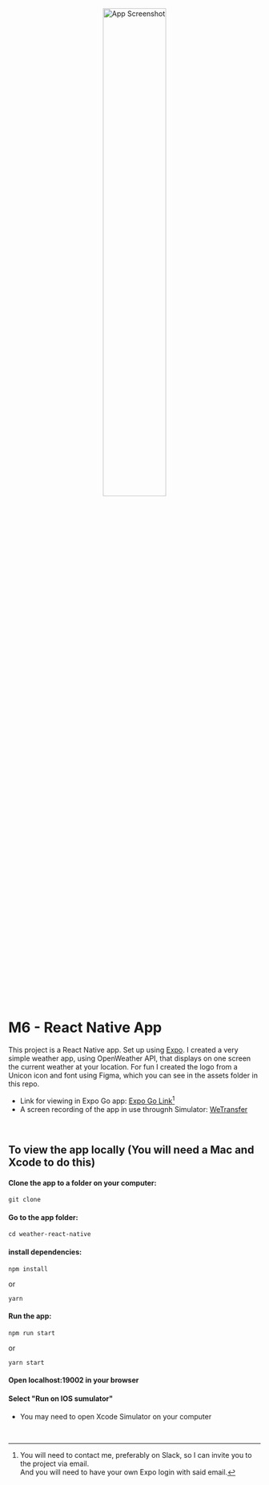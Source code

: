 &nbsp;

<p align="center">
  <img width="50%" src="" alt="App Screenshot" />
</p>

&nbsp;

# M6 - React Native App

This project is a React Native app. Set up using [Expo](https://expo.dev/). I created a very simple weather app, using OpenWeather API, that displays on one screen the current weather at your location. For fun I created the logo from a Unicon icon and font using Figma, which you can see in the assets folder in this repo.

- Link for viewing in Expo Go app: [Expo Go Link]()[^1]
- A screen recording of the app in use througnh Simulator: [WeTransfer](https://we.tl/t-syan4yTPKa)

&nbsp;

## To view the app locally (You will need a Mac and Xcode to do this)

#### Clone the app to a folder on your computer:
```
git clone 
```

#### Go to the app folder:
```
cd weather-react-native
```

#### install dependencies:
```
npm install
```
  or
```
yarn
```

#### Run the app:
```
npm run start
```
  or
```
yarn start
```

#### Open localhost:19002 in your browser   
#### Select "Run on IOS sumulator"
- You may need to open Xcode Simulator on your computer

&nbsp;

[^1]: You will need to contact me, preferably on Slack, so I can invite you to the project via email.  
  And you will need to have your own Expo login with said email.  
